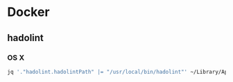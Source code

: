# Docker

## hadolint

### OS X

```sh
jq '."hadolint.hadolintPath" |= "/usr/local/bin/hadolint"' ~/Library/Application\ Support/Code/User/settings.json | sponge ~/Library/Application\ Support/Code/User/settings.json
```
